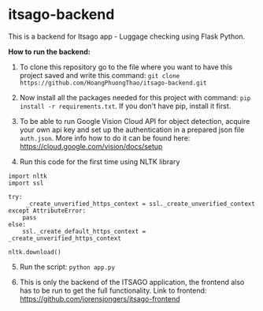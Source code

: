 # itsago-backend
This is a backend for Itsago app - Luggage checking using Flask Python.

**How to run the backend:**
1. To clone this repository go to the file where you want to have this project saved and write this command:
```git clone https://github.com/HoangPhuongThao/itsago-backend.git``` 

2. Now install all the packages needed for this project with command:
```pip install -r requirements.txt```.
If you don't have pip, install it first.

3. To be able to run Google Vision Cloud API for object detection, acquire your own api key and set up the authentication in a prepared json file ```auth.json```. More info how to do it can be found here: https://cloud.google.com/vision/docs/setup

4. Run this code for the first time using NLTK library
```
import nltk
import ssl

try:
     _create_unverified_https_context = ssl._create_unverified_context
except AttributeError:
    pass
else:
    ssl._create_default_https_context = _create_unverified_https_context

nltk.download()
```

5. Run the script:
```python app.py```

6. This is only the backend of the ITSAGO application, the frontend also has to be run to get the full functionality. Link to frontend: 
https://github.com/jorensjongers/itsago-frontend
